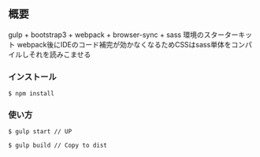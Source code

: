 ## 概要 ##

gulp + bootstrap3 + webpack + browser-sync + sass 環境のスターターキット
webpack後にIDEのコード補完が効かなくなるためCSSはsass単体をコンパイルしそれを読みこませる

### インストール ###

```
$ npm install
```

### 使い方 ###

```
$ gulp start // UP

$ gulp build // Copy to dist
```

